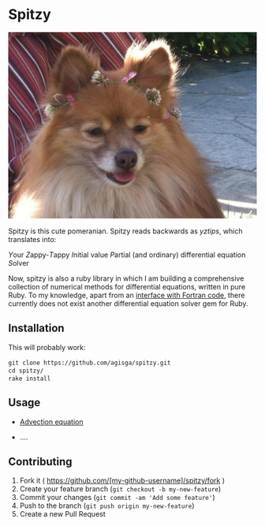 # Spitzy

![Spitzy](spitzy.jpg?raw=true "Optional Title")

Spitzy is this cute pomeranian.
Spitzy reads backwards as *yztips*, which translates into:

*Y*our *Z*appy-*T*appy *I*nitial value *P*artial (and ordinary) differential equation *S*olver

Now, spitzy is also a ruby library in which I am building a comprehensive collection of numerical methods for differential equations, written in pure Ruby.
To my knowledge, apart from an [interface with Fortran code](https://rubygems.org/gems/rb-daspk/versions/0.0.7-x86-mswin32-60), there currently does not exist another differential equation solver gem for Ruby.

<!--
Welcome to your new gem! In this directory, you'll find the files you need to be able to package up your Ruby library into a gem. Put your Ruby code in the file `lib/spitzy`. To experiment with that code, run `bin/console` for an interactive prompt.

TODO: Delete this and the text above, and describe your gem 
-->

## Installation

<!--
Add this line to your application's Gemfile:

```ruby
gem 'spitzy'
```

And then execute:

    $ bundle

Or install it yourself as:

    $ gem install spitzy
-->

This will probably work:

```
git clone https://github.com/agisga/spitzy.git
cd spitzy/
rake install
```

## Usage

* [Advection equation](http://agisga.github.io/Advection-Equation/)

* ....

<!--
## Development

After checking out the repo, run `bin/setup` to install dependencies. Then, run `bin/console` for an interactive prompt that will allow you to experiment.

To install this gem onto your local machine, run `bundle exec rake install`. To release a new version, update the version number in `version.rb`, and then run `bundle exec rake release` to create a git tag for the version, push git commits and tags, and push the `.gem` file to [rubygems.org](https://rubygems.org).
-->

## Contributing

1. Fork it ( https://github.com/[my-github-username]/spitzy/fork )
2. Create your feature branch (`git checkout -b my-new-feature`)
3. Commit your changes (`git commit -am 'Add some feature'`)
4. Push to the branch (`git push origin my-new-feature`)
5. Create a new Pull Request
